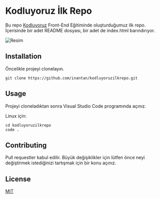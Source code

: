 # Kodluyoruz İlk Repo
Bu repo [Kodluyoruz](https://www.kodluyoruz.org/) Front-End Eğitiminde oluşturduğumuz ilk repo. İçerisinde bir adet README dosyası, bir adet de index.html barındırıyor.

![Resim](https://pasteboard.co/uTUPhocqXhPM.jpg)
## Installation
Öncelikle projeyi clonelayın.

```
git clone https://github.com/inantan/kodluyoruzilkrepo.git
```



## Usage
Projeyi cloneladıktan sonra Visual Studio Code programında açınız.

Linux için:

```
cd kodluyoruzilkrepo
code .
```
## Contributing
Pull requestler kabul edilir. Büyük değişiklikler için lütfen önce neyi değiştirmek istediğinizi tartışmak için bir konu açınız.
## License
[MIT](https://choosealicense.com/licenses/mit/)